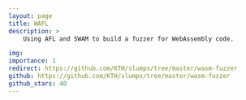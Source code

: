 ```yaml
---
layout: page
title: WAFL
description: > 
    Using AFL and SWAM to build a fuzzer for WebAssembly code.

img: 
importance: 1
redirect: https://github.com/KTH/slumps/tree/master/wasm-fuzzer
github: https://github.com/KTH/slumps/tree/master/wasm-fuzzer
github_stars: 40
---
```


